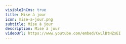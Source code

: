 ```yaml
---
visibleInCms: true
title: Mise à jour
icon: mise-a-jour.png
subtitle: Mise à jour
description: Mise à jour
videoUrl: https://www.youtube.com/embed/CwLlBtHZxEI
---
```

